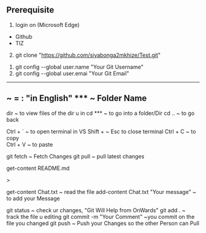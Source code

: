 ## Prerequisite
1. login on (Microsoft Edge)
 - Github
 - TlZ
2. git clone "https://github.com/siyabonga2mkhize/Test.git"
  
<!-- Config -->
1. git config --global user.name "Your Git Username"
2. git config --global user.emai "Your Git Email"

---
<!-- KEY -->
~ = : "in English" 
*** ~ Folder Name
---

<!--Nav-->
dir ~ to view files of the dir u in 
cd *** ~ to go into a folder/Dir
cd .. ~ to go back



<!-- SHORTCUT -->
Ctrl + ` ~ to open terminal in VS
Shift + ~ Esc to close terminal 
Ctrl + C ~ to copy 		
Ctrl + V ~ to paste



<!-- working with the file -->
git fetch
~ Fetch Changes 
git pull 
~ pull latest changes

get-content README.md


<!-- read the file -->>
get-content Chat.txt 
~ read the file 
add-content Chat.txt "Your message"
~ to add your Message 

git status
 ~ check ur changes, "Git Will Help from OnWards"
git add .
~ track the file u editing
git commit -m "Your Comment" 
~you commit on the file you changed
git push 
~ Push your Changes so the other Person can Pull 

